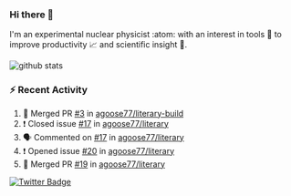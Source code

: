 ### Hi there 👋 

I'm an experimental nuclear physicist :atom: with an interest in tools :wrench: to improve productivity :chart_with_upwards_trend: and scientific insight :telescope:.

![github stats](https://github-readme-stats.vercel.app/api?username=agoose77&show_icons=true&hide_rank=true&hide_title=true&bg_color=30,e76445,904e95&text_color=efe3ec&icon_color=efe3ec)
<!--
**agoose77/agoose77** is a ✨ _special_ ✨ repository because its `README.md` (this file) appears on your GitHub profile.

Here are some ideas to get you started:

- 🔭 I’m currently working on ...
- 🌱 I’m currently learning ...
- 👯 I’m looking to collaborate on ...
- 🤔 I’m looking for help with ...
- 💬 Ask me about ...
- 📫 How to reach me: ...
- 😄 Pronouns: ...
- ⚡ Fun fact: ...
-->

### :zap: Recent Activity
<!--START_SECTION:activity-->
1. 🎉 Merged PR [#3](https://github.com/agoose77/literary-build/pull/3) in [agoose77/literary-build](https://github.com/agoose77/literary-build)
2. ❗️ Closed issue [#17](https://github.com/agoose77/literary/issues/17) in [agoose77/literary](https://github.com/agoose77/literary)
3. 🗣 Commented on [#17](https://github.com/agoose77/literary/issues/17) in [agoose77/literary](https://github.com/agoose77/literary)
4. ❗️ Opened issue [#20](https://github.com/agoose77/literary/issues/20) in [agoose77/literary](https://github.com/agoose77/literary)
5. 🎉 Merged PR [#19](https://github.com/agoose77/literary/pull/19) in [agoose77/literary](https://github.com/agoose77/literary)
<!--END_SECTION:activity-->


[![Twitter Badge](https://img.shields.io/twitter/follow/agoose77?style=flat-square&logo=Twitter&logoColor=white&color=cornflowerblue)](https://twitter.com/agoose77)
